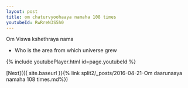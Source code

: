 ```yaml
---
layout: post
title: om chaturvyoohaaya namaha 108 times
youtubeId: RwRreN3S5h0
---
```

 
 
Om Viswa kshethraya nama 
 
 -  Who is the area from which universe grew 
 
  
 
  
 
 
 
 
 
 


{% include youtubePlayer.html id=page.youtubeId %}
 
[Next]({{ site.baseurl }}{% link  split2/_posts/2016-04-21-Om daarunaaya namaha 108 times.md%})
 

